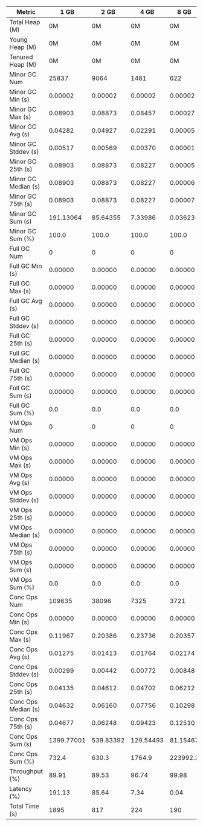 | Metric | 1 GB | 2 GB | 4 GB | 8 GB |
|------|----|----|----|----|
| Total Heap (M) | 0M | 0M | 0M | 0M |
| Young Heap (M) | 0M | 0M | 0M | 0M |
| Tenured Heap (M) | 0M | 0M | 0M | 0M |
| Minor GC Num | 25837 | 9064 | 1481 | 622 |
| Minor GC Min (s) | 0.00002 | 0.00002 | 0.00002 | 0.00002 |
| Minor GC Max (s) | 0.08903 | 0.08873 | 0.08457 | 0.00027 |
| Minor GC Avg (s) | 0.04282 | 0.04927 | 0.02291 | 0.00005 |
| Minor GC Stddev (s) | 0.00517 | 0.00569 | 0.00370 | 0.00001 |
| Minor GC 25th (s) | 0.08903 | 0.08873 | 0.08227 | 0.00005 |
| Minor GC Median (s) | 0.08903 | 0.08873 | 0.08227 | 0.00006 |
| Minor GC 75th (s) | 0.08903 | 0.08873 | 0.08227 | 0.00007 |
| Minor GC Sum (s) | 191.13064 | 85.64355 | 7.33986 | 0.03623 |
| Minor GC Sum (%) | 100.0 | 100.0 | 100.0 | 100.0 |
| Full GC Num | 0 | 0 | 0 | 0 |
| Full GC Min (s) | 0.00000 | 0.00000 | 0.00000 | 0.00000 |
| Full GC Max (s) | 0.00000 | 0.00000 | 0.00000 | 0.00000 |
| Full GC Avg (s) | 0.00000 | 0.00000 | 0.00000 | 0.00000 |
| Full GC Stddev (s) | 0.00000 | 0.00000 | 0.00000 | 0.00000 |
| Full GC 25th (s) | 0.00000 | 0.00000 | 0.00000 | 0.00000 |
| Full GC Median (s) | 0.00000 | 0.00000 | 0.00000 | 0.00000 |
| Full GC 75th (s) | 0.00000 | 0.00000 | 0.00000 | 0.00000 |
| Full GC Sum (s) | 0.00000 | 0.00000 | 0.00000 | 0.00000 |
| Full GC Sum (%) | 0.0 | 0.0 | 0.0 | 0.0 |
| VM Ops Num | 0 | 0 | 0 | 0 |
| VM Ops Min (s) | 0.00000 | 0.00000 | 0.00000 | 0.00000 |
| VM Ops Max (s) | 0.00000 | 0.00000 | 0.00000 | 0.00000 |
| VM Ops Avg (s) | 0.00000 | 0.00000 | 0.00000 | 0.00000 |
| VM Ops Stddev (s) | 0.00000 | 0.00000 | 0.00000 | 0.00000 |
| VM Ops 25th (s) | 0.00000 | 0.00000 | 0.00000 | 0.00000 |
| VM Ops Median (s) | 0.00000 | 0.00000 | 0.00000 | 0.00000 |
| VM Ops 75th (s) | 0.00000 | 0.00000 | 0.00000 | 0.00000 |
| VM Ops Sum (s) | 0.00000 | 0.00000 | 0.00000 | 0.00000 |
| VM Ops Sum (%) | 0.0 | 0.0 | 0.0 | 0.0 |
| Conc Ops Num | 109635 | 38096 | 7325 | 3721 |
| Conc Ops Min (s) | 0.00000 | 0.00000 | 0.00000 | 0.00000 |
| Conc Ops Max (s) | 0.11967 | 0.20386 | 0.23736 | 0.20357 |
| Conc Ops Avg (s) | 0.01275 | 0.01413 | 0.01764 | 0.02174 |
| Conc Ops Stddev (s) | 0.00299 | 0.00442 | 0.00772 | 0.00848 |
| Conc Ops 25th (s) | 0.04135 | 0.04612 | 0.04702 | 0.06212 |
| Conc Ops Median (s) | 0.04632 | 0.06160 | 0.07756 | 0.10298 |
| Conc Ops 75th (s) | 0.04677 | 0.06248 | 0.09423 | 0.12510 |
| Conc Ops Sum (s) | 1399.77001 | 539.83392 | 129.54493 | 81.15467 |
| Conc Ops Sum (%) | 732.4 | 630.3 | 1764.9 | 223992.3 |
| Throughput (%) | 89.91 | 89.53 | 96.74 | 99.98 |
| Latency (%) | 191.13 | 85.64 | 7.34 | 0.04 |
| Total Time (s) | 1895 | 817 | 224 | 190 |
